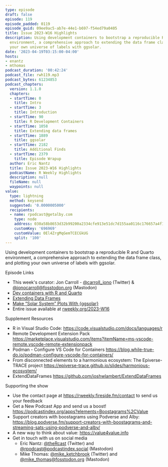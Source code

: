 ```yaml
---
type: episode
draft: false
episode: 119
episode_padded: 0119
episode_guid: 09ee9ac5-ab7e-44e1-b697-f54ed79a0405
title: Issue 2023-W16 Highlights
description: Using development containers to bootstrap a reproducible R and Quarto
  environment, a comprehensive approach to extending the data frame class, and plotting
  your own universe of labels with ggsolar.
date: '2023-04-19T03:15:00-04:00'
hosts:
- enantz
- mthomas
podcast_duration: '00:42:24'
podcast_file: rwh119.mp3
podcast_bytes: 61234853
podcast_chapters:
  version: 1.1.0
  chapters:
  - startTime: 0
    title: Intro
  - startTime: 3
    title: Introduction
  - startTime: 90
    title: R Development Containers
  - startTime: 1058
    title: Extending data frames
  - startTime: 1889
    title: ggsolar
  - startTime: 2182
    title: Additional Finds
  - startTime: 2379
    title: Episode Wrapup
  author: Eric Nantz
  title: Issue 2023-W16 Highlights
  podcastName: R Weekly Highlights
  description: null
  fileName: null
  waypoints: null
value:
  type: lightning
  method: keysend
  suggested: '0.0000005000'
  recipients:
  - name: rpodcast@getalby.com
    type: node
    address: 030a58b8653d32b99200a2334cfe913e51dc7d155aa0116c176657a4f1722677a3
    customKey: '696969'
    customValue: 0El4ZrgMqGemTCECGkUG
    split: '100'
---
```

Using development containers to bootstrap a reproducible R and Quarto
environment, a comprehensive approach to extending the data frame class,
and plotting your own universe of labels with ggsolar.

Episode Links

-   This week's curator: Jon Carroll -
    <a href="https://twitter.com/carroll_jono"
    rel="nofollow">@carroll_jono</a> (Twitter) &
    <a href="https://fosstodon.org/@jonocarroll"
    rel="nofollow">@jonocarroll@fosstodon.org</a> (Mastodon)
-   <a href="https://jamesgoldie.dev/writing/dev-containers-in-r/"
    rel="nofollow">Dev containers with R and Quarto</a>
-   <a
    href="https://epiverse-trace.github.io/posts/extend-dataframes/index.html"
    rel="nofollow">Extending Data Frames</a>
-   <a
    href="https://rud.is/b/2023/04/12/make-solar-system-plots-with-ggsolar/"
    rel="nofollow">Make “Solar System” Plots With {ggsolar}</a>
-   Entire issue available at
    <a href="https://rweekly.org/2023-W16.html"
    rel="nofollow">rweekly.org/2023-W16</a>

Supplement Resources

-   R in Visual Studio Code:
    <a href="https://code.visualstudio.com/docs/languages/r"
    rel="nofollow">https://code.visualstudio.com/docs/languages/r</a>
-   Remote Development Extension Pack <a
    href="https://marketplace.visualstudio.com/items?itemName=ms-vscode-remote.vscode-remote-extensionpack"
    rel="nofollow">https://marketplace.visualstudio.com/items?itemName=ms-vscode-remote.vscode-remote-extensionpack</a>
-   Podman - Configure VS Code for Containers <a
    href="https://blog.while-true-do.io/podman-configure-vscode-for-containers/"
    rel="nofollow">https://blog.while-true-do.io/podman-configure-vscode-for-containers/</a>
-   From disconnected elements to a harmonious ecosystem: The
    Epiverse-TRACE project
    <a href="https://epiverse-trace.github.io/slides/harmonious-ecosystem/"
    rel="nofollow">https://epiverse-trace.github.io/slides/harmonious-ecosystem/</a>
-   ExtendDataFrames
    <a href="https://github.com/joshwlambert/ExtendDataFrames"
    rel="nofollow">https://github.com/joshwlambert/ExtendDataFrames</a>

Supporting the show

-   Use the contact page at
    <a href="https://rweekly.fireside.fm/contact"
    rel="nofollow">https://rweekly.fireside.fm/contact</a> to send us
    your feedback
-   Get a New Podcast App and send us a boost!
    <a href="https://podcastindex.org/apps?elements=Boostagrams%2CValue"
    rel="nofollow">https://podcastindex.org/apps?elements=Boostagrams%2CValue</a>
-   Support creators with boostagrams using Podverse and Alby: <a
    href="https://blog.podverse.fm/support-creators-with-boostagrams-and-streaming-sats-using-podverse-and-alby/"
    rel="nofollow">https://blog.podverse.fm/support-creators-with-boostagrams-and-streaming-sats-using-podverse-and-alby/</a>
-   A new way to think about value: <a href="https://value4value.info"
    rel="nofollow">https://value4value.info</a>
-   Get in touch with us on social media
    -   Eric Nantz:
        <a href="https://twitter.com/theRcast" rel="nofollow">@theRcast</a>
        (Twitter) and <a href="https://podcastindex.social/@rpodcast"
        rel="nofollow">@rpodcast@podcastindex.social</a> (Mastodon)
    -   Mike Thomas: <a href="https://twitter.com/mike_ketchbrook"
        rel="nofollow">@mike_ketchbrook</a> (Twitter) and
        <a href="https://fosstodon.org/@mike_thomas"
        rel="nofollow">@mike_thomas@fosstodon.org</a> (Mastodon)

